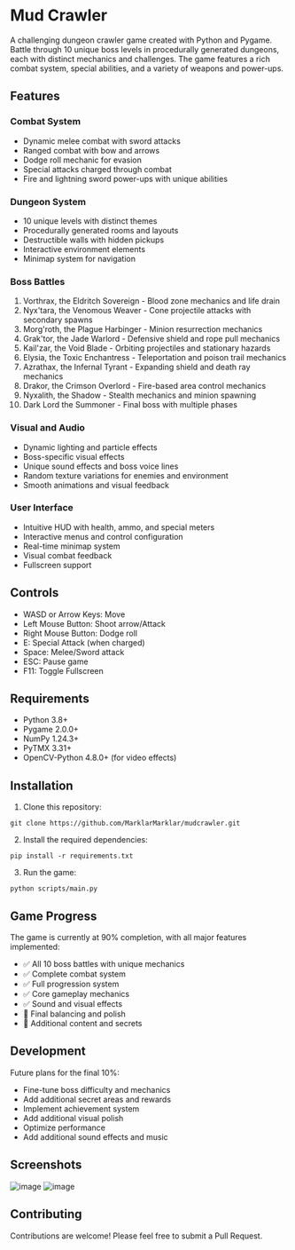 # Mud Crawler

A challenging dungeon crawler game created with Python and Pygame. Battle through 10 unique boss levels in procedurally generated dungeons, each with distinct mechanics and challenges. The game features a rich combat system, special abilities, and a variety of weapons and power-ups.

## Features

### Combat System
- Dynamic melee combat with sword attacks
- Ranged combat with bow and arrows
- Dodge roll mechanic for evasion
- Special attacks charged through combat
- Fire and lightning sword power-ups with unique abilities

### Dungeon System
- 10 unique levels with distinct themes
- Procedurally generated rooms and layouts
- Destructible walls with hidden pickups
- Interactive environment elements
- Minimap system for navigation

### Boss Battles
1. Vorthrax, the Eldritch Sovereign - Blood zone mechanics and life drain
2. Nyx'tara, the Venomous Weaver - Cone projectile attacks with secondary spawns
3. Morg'roth, the Plague Harbinger - Minion resurrection mechanics
4. Grak'tor, the Jade Warlord - Defensive shield and rope pull mechanics
5. Kail'zar, the Void Blade - Orbiting projectiles and stationary hazards
6. Elysia, the Toxic Enchantress - Teleportation and poison trail mechanics
7. Azrathax, the Infernal Tyrant - Expanding shield and death ray mechanics
8. Drakor, the Crimson Overlord - Fire-based area control mechanics
9. Nyxalith, the Shadow - Stealth mechanics and minion spawning
10. Dark Lord the Summoner - Final boss with multiple phases

### Visual and Audio
- Dynamic lighting and particle effects
- Boss-specific visual effects
- Unique sound effects and boss voice lines
- Random texture variations for enemies and environment
- Smooth animations and visual feedback

### User Interface
- Intuitive HUD with health, ammo, and special meters
- Interactive menus and control configuration
- Real-time minimap system
- Visual combat feedback
- Fullscreen support

## Controls

- WASD or Arrow Keys: Move
- Left Mouse Button: Shoot arrow/Attack
- Right Mouse Button: Dodge roll
- E: Special Attack (when charged)
- Space: Melee/Sword attack
- ESC: Pause game
- F11: Toggle Fullscreen

## Requirements

- Python 3.8+
- Pygame 2.0.0+
- NumPy 1.24.3+
- PyTMX 3.31+
- OpenCV-Python 4.8.0+ (for video effects)

## Installation

1. Clone this repository:
```
git clone https://github.com/MarklarMarklar/mudcrawler.git
```

2. Install the required dependencies:
```
pip install -r requirements.txt
```

3. Run the game:
```
python scripts/main.py
```

## Game Progress

The game is currently at 90% completion, with all major features implemented:
- ✅ All 10 boss battles with unique mechanics
- ✅ Complete combat system
- ✅ Full progression system
- ✅ Core gameplay mechanics
- ✅ Sound and visual effects
- 🔄 Final balancing and polish
- 🔄 Additional content and secrets

## Development

Future plans for the final 10%:
- Fine-tune boss difficulty and mechanics
- Add additional secret areas and rewards
- Implement achievement system
- Add additional visual polish
- Optimize performance
- Add additional sound effects and music

## Screenshots

![image](https://github.com/user-attachments/assets/72bb3fde-d0e8-47de-a25b-91e8fe50395b)
![image](https://github.com/user-attachments/assets/28e3f38c-7692-4c95-b978-ef3732e3112d)

## Contributing

Contributions are welcome! Please feel free to submit a Pull Request.
